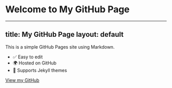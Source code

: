 # Welcome to My GitHub Page

---
title: My GitHub Page
layout: default
---
<link rel="stylesheet" type="text/css" href="style.css">

This is a simple GitHub Pages site using Markdown.

- ✅ Easy to edit
- 🌍 Hosted on GitHub
- 🎨 Supports Jekyll themes

[View my GitHub](https://github.com/yourusername)


